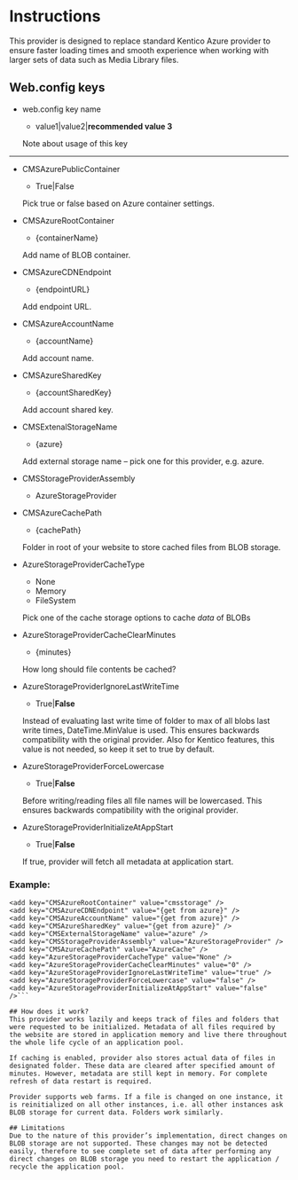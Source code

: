 # Instructions

This provider is designed to replace standard Kentico Azure provider to ensure faster loading times and smooth experience when working with larger sets of data such as Media Library files.

## Web.config keys

* web.config key name
	* value1|value2|**recommended value 3**
	
	Note about usage of this key
	
---

* CMSAzurePublicContainer
	* True|False
	
	Pick true or false based on Azure container settings.

* CMSAzureRootContainer
	* {containerName}
	
	Add name of BLOB container.
	
* CMSAzureCDNEndpoint
	* {endpointURL}
	
	Add endpoint URL.

* CMSAzureAccountName
	* {accountName}
	
	Add account name.
	
* CMSAzureSharedKey
	* {accountSharedKey}
	
	Add account shared key.
	
* CMSExtenalStorageName
	* {azure}
	
	Add external storage name – pick one for this provider, e.g. azure.
	
* CMSStorageProviderAssembly
	* AzureStorageProvider

* CMSAzureCachePath
	* {cachePath}
	
	Folder in root of your website to store cached files from BLOB storage.
	
* AzureStorageProviderCacheType
	* None
	* Memory
	* FileSystem
	
	Pick one of the cache storage options to cache *data* of BLOBs

* AzureStorageProviderCacheClearMinutes
	* {minutes}
	
	How long should file contents be cached?

* AzureStorageProviderIgnoreLastWriteTime
	* True|**False**
	
	Instead of evaluating last write time of folder to max of all blobs last write times, DateTime.MinValue is used. This ensures backwards compatibility with the original provider. Also for Kentico features, this value is not needed, so keep it set to true by default.

* AzureStorageProviderForceLowercase
	* True|**False**
	
	Before writing/reading files all file names will be lowercased. This ensures backwards compatibility with the original provider.

* AzureStorageProviderInitializeAtAppStart
	* True|**False**
	
	If true, provider will fetch all metadata at application start.

### Example:
```<add key="CMSAzurePublicContainer" value="true" />
<add key="CMSAzureRootContainer" value="cmsstorage" />
<add key="CMSAzureCDNEndpoint" value="{get from azure}" />
<add key="CMSAzureAccountName" value="{get from azure}" />
<add key="CMSAzureSharedKey" value="{get from azure}" />
<add key="CMSExternalStorageName" value="azure" />
<add key="CMSStorageProviderAssembly" value="AzureStorageProvider" />
<add key="CMSAzureCachePath" value="AzureCache" />
<add key="AzureStorageProviderCacheType" value="None" />
<add key="AzureStorageProviderCacheClearMinutes" value="0" />
<add key="AzureStorageProviderIgnoreLastWriteTime" value="true" />
<add key="AzureStorageProviderForceLowercase" value="false" />
<add key="AzureStorageProviderInitializeAtAppStart" value="false" />```

## How does it work?
This provider works lazily and keeps track of files and folders that were requested to be initialized. Metadata of all files required by the website are stored in application memory and live there throughout the whole life cycle of an application pool.

If caching is enabled, provider also stores actual data of files in designated folder. These data are cleared after specified amount of minutes. However, metadata are still kept in memory. For complete refresh of data restart is required.

Provider supports web farms. If a file is changed on one instance, it is reinitialized on all other instances, i.e. all other instances ask BLOB storage for current data. Folders work similarly.

## Limitations
Due to the nature of this provider’s implementation, direct changes on BLOB storage are not supported. These changes may not be detected easily, therefore to see complete set of data after performing any direct changes on BLOB storage you need to restart the application / recycle the application pool.






